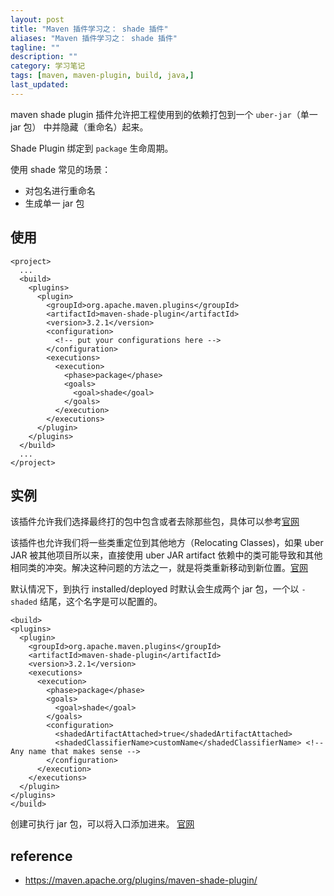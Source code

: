 ```yaml
---
layout: post
title: "Maven 插件学习之： shade 插件"
aliases: "Maven 插件学习之： shade 插件"
tagline: ""
description: ""
category: 学习笔记
tags: [maven, maven-plugin, build, java,]
last_updated:
---
```



maven shade plugin 插件允许把工程使用到的依赖打包到一个 `uber-jar`（单一 jar 包） 中并隐藏（重命名）起来。

Shade Plugin 绑定到 `package` 生命周期。

使用 shade 常见的场景：

- 对包名进行重命名
- 生成单一 jar 包

## 使用

    <project>
      ...
      <build>
        <plugins>
          <plugin>
            <groupId>org.apache.maven.plugins</groupId>
            <artifactId>maven-shade-plugin</artifactId>
            <version>3.2.1</version>
            <configuration>
              <!-- put your configurations here -->
            </configuration>
            <executions>
              <execution>
                <phase>package</phase>
                <goals>
                  <goal>shade</goal>
                </goals>
              </execution>
            </executions>
          </plugin>
        </plugins>
      </build>
      ...
    </project>

## 实例

该插件允许我们选择最终打的包中包含或者去除那些包，具体可以参考[官网](https://maven.apache.org/plugins/maven-shade-plugin/examples/includes-excludes.html)

该插件也允许我们将一些类重定位到其他地方（Relocating Classes)，如果 uber JAR 被其他项目所以来，直接使用 uber JAR artifact 依赖中的类可能导致和其他相同类的冲突。解决这种问题的方法之一，就是将类重新移动到新位置。[官网](https://maven.apache.org/plugins/maven-shade-plugin/examples/class-relocation.html)

默认情况下，到执行 installed/deployed 时默认会生成两个 jar 包，一个以 `-shaded` 结尾，这个名字是可以配置的。

```
<build>
<plugins>
  <plugin>
    <groupId>org.apache.maven.plugins</groupId>
    <artifactId>maven-shade-plugin</artifactId>
    <version>3.2.1</version>
    <executions>
      <execution>
        <phase>package</phase>
        <goals>
          <goal>shade</goal>
        </goals>
        <configuration>
          <shadedArtifactAttached>true</shadedArtifactAttached>
          <shadedClassifierName>customName</shadedClassifierName> <!-- Any name that makes sense -->
        </configuration>
      </execution>
    </executions>
  </plugin>
</plugins>
</build>
```

创建可执行 jar 包，可以将入口添加进来。 [官网](https://maven.apache.org/plugins/maven-shade-plugin/examples/executable-jar.html)



## reference

- <https://maven.apache.org/plugins/maven-shade-plugin/>
